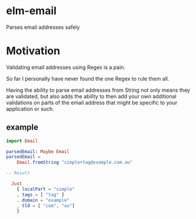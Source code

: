 # elm-email

Parses email addresses safely

# Motivation

Validating email addresses using Regex is a pain.

So far I personally have never found the one Regex to rule them all.

Having the ability to parse email addresses from String not only means they are validated,
but also adds the ability to then add your own additional validations on parts of the email address that might be specific to your application or such.

## example

```elm
import Email

parsedEmail: Maybe Email
parsedEmail =
    Email.fromString "simple+tag@example.com.au"

-- Result

  Just
    { localPart = "simple"
    , tags = [ "tag" ]
    , domain = "example"
    , tld = [ "com", "au"]
    }

 ```